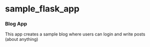 # sample_flask_app

<h3>Blog App</h3>

<p>This app creates a sample blog where users can login and write posts (about anything)</p>
